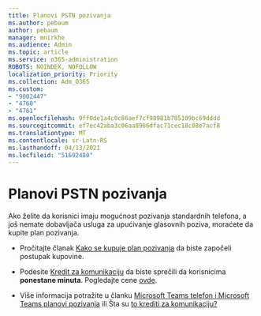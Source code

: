 ```yaml
---
title: Planovi PSTN pozivanja
ms.author: pebaum
author: pebaum
manager: mnirkhe
ms.audience: Admin
ms.topic: article
ms.service: o365-administration
ROBOTS: NOINDEX, NOFOLLOW
localization_priority: Priority
ms.collection: Adm_O365
ms.custom:
- "9002447"
- "4760"
- "4761"
ms.openlocfilehash: 9ff0de1a4c0c86aef7cf98981b785109bc69dddd
ms.sourcegitcommit: ef7ec42aba3c06aa8966dfac71cec18c08e7acf8
ms.translationtype: MT
ms.contentlocale: sr-Latn-RS
ms.lasthandoff: 04/13/2021
ms.locfileid: "51692480"
---
```

# <a name="pstn-calling-plans"></a>Planovi PSTN pozivanja

Ako želite da korisnici imaju mogućnost pozivanja standardnih telefona, a još nemate dobavljača usluga za upućivanje glasovnih poziva, moraćete da kupite plan pozivanja.

- Pročitajte članak [Kako se kupuje plan pozivanja](https://docs.microsoft.com/MicrosoftTeams/calling-plans-for-office-365) da biste započeli postupak kupovine.

- Podesite [Kredit za komunikaciju](https://docs.microsoft.com/microsoftteams/set-up-communications-credits-for-your-organization) da biste sprečili da korisnicima **ponestane minuta**. Pogledajte cene [ovde](https://products.office.com/microsoft-teams/voice-calling). 

- Više informacija potražite u članku [Microsoft Teams telefon i Microsoft Teams planovi pozivanja](https://docs.microsoft.com/MicrosoftTeams/calling-plan-landing-page) ili Šta su [to krediti za komunikaciju?](https://docs.microsoft.com/microsoftteams/what-are-communications-credits)
